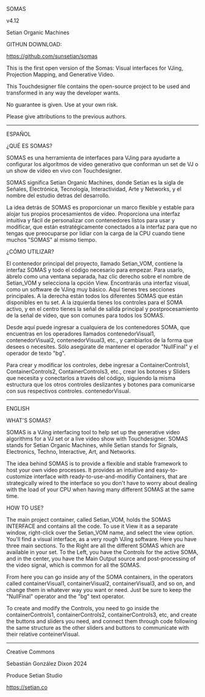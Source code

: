 SOMAS

v4.12

Setian Organic Machines

GITHUN DOWNLOAD:

https://github.com/sunsetian/somas


This is the first open version of the Somas: Visual interfaces for VJing, Projection Mapping, and Generative Video.

This Touchdesigner file contains the open-source project to be used and transformed in any way the developer wants.

No guarantee is given. Use at your own risk.

Please give attributions to the previous authors.

---

ESPAÑOL

¿QUÉ ES SOMAS?

SOMAS es una herramienta de interfaces para VJing para ayudarte a configurar los algorítmos de vídeo generativo que conforman un set de VJ o un show de vídeo en vivo con Touchdesigner.

SOMAS significa Setian Organic Machines, donde Setian es la sigla de Señales, Electrónica, Tecnología, Interactividad, Arte y Networks, y el nombre del estudio detras del desarrollo.

La idea detrás de SOMAS es proporcionar un marco flexible y estable para alojar tus propios procesamientos de vídeo. Proporciona una interfaz intuitiva y fácil de personalizar con contenedores listos para usar y modificar, que están estratégicamente conectados a la interfaz para que no tengas que preocuparse por lidiar con la carga de la CPU cuando tiene muchos "SOMAS" al mismo tiempo.

¿CÓMO UTILIZAR?

El contenedor principal del proyecto, llamado Setian_VOM, contiene la interfaz SOMAS y todo el código necesario para empezar. Para usarlo, ábrelo como una ventana separada, haz clic derecho sobre el nombre de Setian_VOM y selecciona la opción View. Encontrarás una interfaz visual, como un software de VJing muy básico. Aquí tienes tres secciones principales. A la derecha están todos los diferentes SOMAS que están disponibles en tu set. A la izquierda tienes los controles para el SOMA activo, y en el centro tienes la señal de salida principal y postprocesamiento de la señal de vídeo, que son comunes para todos los SOMAS.

Desde aquí puede ingresar a cualquiera de los contenedores SOMA, que encuentras en los operadores llamados contenedorVisual1, contenedorVisual2, contenedorVisual3, etc., y cambiarlos de la forma que desees o necesites. Sólo asegúrate de mantener el operador "NullFinal" y el operador de texto "bg".

Para crear y modificar los controles, debe ingresar a ContainerControls1, ContainerControls2, ContainerControls3, etc., crear los botones y Sliders que necesita y conectarlos a través del código, siguiendo la misma estructura que los otros controles deslizantes y botones para comunicarse con sus respectivos controles. contenedorVisual.

---

ENGLISH 

WHAT'S SOMAS?

SOMAS is a VJing interfacing tool to help set up the generative video algorithms for a VJ set or a live video show with Touchdesigner. SOMAS stands for Setian Organic Machines, while Setian stands for Signals, Electronics, Techno, Interactive, Art, and Networks.

The idea behind SOMAS is to provide a flexible and stable framework to host your own video processes. It provides an intuitive and easy-to-customize interface with ready-to-use-and-modifiy Containers, that are strategically wired to the interface so you don't have to worry about dealing with the load of your CPU when having many different SOMAS at the same time.

HOW TO USE?

The main project container, called Setian_VOM, holds the SOMAS INTERFACE and contains all the code. To use it View it as a separate window, right-click over the Setian_VOM name, and select the view option. You'll find a visual interface, as a very rough VJing software. Here you have three main sections. To the Right are all the different SOMAS which are available in your set. To the Left, you have the Controls for the active SOMA, and in the center, you have the Main Output source and post-processing of the video signal, which is common for all the SOMAS.

From here you can go inside any of the SOMA containers, in the operators called containerVisual1, containerVisual2, containerVisual3, and so on, and change them in whatever way you want or need. Just be sure to keep the "NullFinal" operator and the "bg" text operator.

To create and modify the Controls, you need to go inside the containerControls1, containerControls2, containerControls3, etc, and create the buttons and sliders you need, and connect them through code following the same structure as the other sliders and buttons to communicate with their relative conteinerVisual.


----

Creative Commons

Sebastián González Dixon 2024

Produce Setian Studio

https://setian.co
